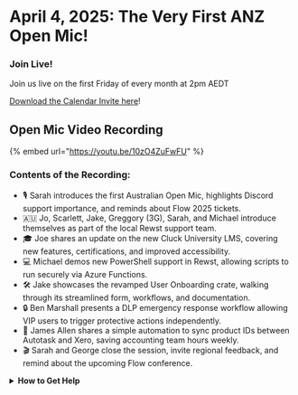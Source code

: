 # April 4, 2025: The Very First ANZ Open Mic!

### **Join Live!**

Join us live on the first Friday of every month at 2pm AEDT

&#x20;[Download the Calendar Invite here](https://go.rew.st/open-mic?hs_preview=BFeQDWBI-187816500244)!

## Open Mic Video Recording

{% embed url="https://youtu.be/10zO4ZuFwFU" %}

### Contents of the Recording:

* 🎙️ Sarah introduces the first Australian Open Mic, highlights Discord support importance, and reminds about Flow 2025 tickets.
* 🇦🇺 Jo, Scarlett, Jake, Greggory (3G), Sarah, and Michael introduce themselves as part of the local Rewst support team.
* 🎓 Joe shares an update on the new Cluck University LMS, covering new features, certifications, and improved accessibility.
* 💻 Michael demos new PowerShell support in Rewst, allowing scripts to run securely via Azure Functions.
* 🛠️ Jake showcases the revamped User Onboarding crate, walking through its streamlined form, workflows, and documentation.
* 🔒 Ben Marshall presents a DLP emergency response workflow allowing VIP users to trigger protective actions independently.
* 🔧 James Allen shares a simple automation to sync product IDs between Autotask and Xero, saving accounting team hours weekly.
* 🎬 Sarah and George close the session, invite regional feedback, and remind about the upcoming Flow conference.

<details>

<summary><strong>How to Get Help</strong></summary>

* 💬 Chat (Discord): [https://discord.gg/rewst​​ ](https://discord.gg/rewst%E2%80%8B%E2%80%8B)
  * Private #\{{ msp \}} channel
  * \#the-kewp
* 🎫 Submit Tickets to: the\_roc@rewst.io
* 📝 Feature Request + Integration Requests: [https://rewst.canny.io/](https://rewst.canny.io/)

**CLUCK UNIVERSITY – REWST TRAINING:**&#x20;

* 👨‍🏫 Live Instructor-Led Training: [https://calendly.com/cluck-u/](https://calendly.com/cluck-u/)
* 🏁 Rewst Foundations Training: [https://docs.rewst.help/cluck-university/rewst-foundations-10x](https://docs.rewst.help/cluck-university/rewst-foundations-10x)
* ▶️ On-demand Videos: [https://docs.rewst.help/cluck-university/rewst-foundations-10x](https://docs.rewst.help/cluck-university/rewst-foundations-10x)

**DOCS:**&#x20;

* 🥚 Rewst Docs: [https://docs.rewst.help ](https://docs.rewst.help)
* ⛩️ Jinja Docs: [https://jinja.palletsprojects.com/](https://jinja.palletsprojects.com/)

**KEY LINKS:**&#x20;

* 📝 Feature Request + Integration Requests: [https://rewst.canny.io/](https://rewst.canny.io/)

</details>
